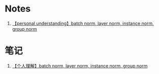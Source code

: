 # Notes

1. [【personal understanding】batch norm, layer norm, instance norm, group norm](notes/zh/compare_norm.md)


# 笔记

1. [【个人理解】batch norm, layer norm, instance norm, group norm](notes/en/compare_norm.md)
